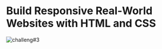 # Build Responsive Real-World Websites with HTML and CSS

![challeng#3](https://user-images.githubusercontent.com/90924885/185315513-73d002bb-fdd8-47c7-a7de-172f95443802.png)
